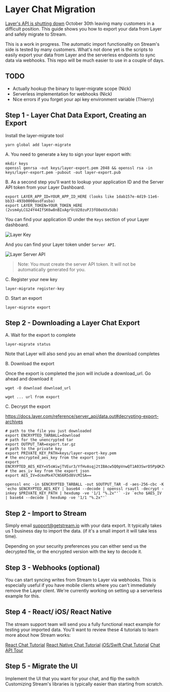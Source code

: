 # Layer Chat Migration

[Layer's API is shutting down](https://getstream.io/blog/layer-shutting-down-all-chat-operations/) October 30th leaving many customers in a difficult position. This guide shows you how to export your data from Layer and safely migrate to Stream.

This is a work in progress. The automatic import functionality on Stream's side is tested by many customers.
What's not done yet is the scripts to easily export your data from Layer and the serverless endpoints to sync data via webhooks.
This repo will be much easier to use in a couple of days.

## TODO

- Actually hookup the binary to layer-migrate scope (Nick)
- Serverless implementation for webhooks (Nick)
- Nice errors if you forget your api key environment variable (Thierry)

## Step 1 - Layer Chat Data Export, Creating an Export

Install the layer-migrate tool

```
yarn global add layer-migrate
```

A. You need to generate a key to sign your layer export with:

```
mkdir keys
openssl genrsa -out keys/layer-export.pem 2048 && openssl rsa -in keys/layer-export.pem -pubout -out layer-export.pub
```

B. As a second step you'll want to lookup your application ID and the Server API token from your Layer Dashboard.

```
export LAYER_APP_ID=YOUR_APP_ID_HERE (looks like 1dab157e-4d19-11e6-bb33-493b0000asdfasba)
export LAYER_TOKEN=YOUR_TOKEN_HERE (2vsm4yLCG24Y44IfSK6w8nBIxAgrVcU20zuPJ3fO8eXXv5Ub)
```

You can find your application ID under the `Keys` section of your Layer dashboard.

![Layer Key](https://i.imgur.com/5wQQvdX.png)

And you can find your Layer token under `Server API`.

![Layer Server API](https://i.imgur.com/lNPcV9T.png)

> Note: You must create the server API token. It will not be automatically generated for you.

C. Register your new key

```
layer-migrate register-key
```

D. Start an export

```
layer-migrate export
```

## Step 2 - Downloading a Layer Chat Export

A. Wait for the export to complete

```
layer-migrate status
```

Note that Layer will also send you an email when the download completes

B. Download the export

Once the export is completed the json will include a download_url.
Go ahead and download it

```
wget -O download download_url
```

```
wget ... url from export
```

C. Decrypt the export

https://docs.layer.com/reference/server_api/data.out#decrypting-export-archives

```
# path to the file you just downloaded
export ENCRYPTED_TARBALL=download
# path for the unencrypted tar
export OUTPUT_TAR=export.tar.gz
# path to the private key
export PRIVATE_KEY_PATH=keys/layer-export-key.pem
# the encrypted_aes_key from the export json
export ENCRYPTED_AES_KEY=V5sWiwjTVEur3/YfHvAsqj2tIBAcw5Q0pVnwQT1A03SwrD5PpQKZv9IlN1wFncVmuk+UWM2ZEJXbDUJRrHZktFvG9TTDL4M39HoFDqQNUD2g6Sof6JMmTAmoohHrVBiKDMxHXftuN+K/xnk0XR6xytPGd44R9NLuOVnOSgYldqQzCGHXIutUSfrbji+SWL3bPOJ72PMWolxoB8kVnFzwaiKn8spMzetw5yOsilwcijQy8PqUsDMz6ExKYvTB7N1tKmUccfSQoLG4jRqTlrgVGWpwp/a/kRDN5gsbGasZqi3zRP0tzcSOpAPH2mjfAc6gbrCLkaWPdtzVw3LWDo6HOQ==
# the aes_iv key from the export json
export AES_IV=dcmxMx47CNS6R5d8VcMISA==

openssl enc -in $ENCRYPTED_TARBALL -out $OUTPUT_TAR -d -aes-256-cbc -K `echo $ENCRYPTED_AES_KEY | base64 --decode | openssl rsautl -decrypt -inkey $PRIVATE_KEY_PATH | hexdump -ve '1/1 "%.2x"'` -iv `echo $AES_IV | base64 --decode | hexdump -ve '1/1 "%.2x"'`
```

## Step 2 - Import to Stream

Simply email support@getstream.io with your data export.
It typically takes us 1 business day to import the data.
(if it's a small import it will take less time).

Depending on your security preferences you can either send us the decrypted file, or the encrypted version with the key to decode it.

## Step 3 - Webhooks (optional)

You can start syncing writes from Stream to Layer via webhooks.
This is especially useful if you have mobile clients where you can't immediately remove the Layer client.
We're currently working on setting up a serverless example for this.

## Step 4 - React/ iOS/ React Native

The stream support team will send you a fully functional react example for testing your imported data.
You'll want to review these 4 tutorials to learn more about how Stream works:

[React Chat Tutorial](https://getstream.io/chat/react-chat/tutorial/)
[React Native Chat Tutorial](https://getstream.io/chat/react-native-chat/tutorial/)
[iOS/Swift Chat Tutorial](https://getstream.io/tutorials/ios-chat/)
[Chat API Tour](https://getstream.io/chat/get_started/)

## Step 5 - Migrate the UI

Implement the UI that you want for your chat, and flip the switch
Customizing Stream's libraries is typically easier than starting from scratch.
